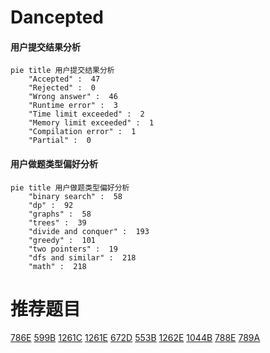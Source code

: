 # Dancepted

<!-- tabs:start -->



#### **用户提交结果分析**

```mermaid
pie title 用户提交结果分析
    "Accepted" :  47
    "Rejected" :  0
    "Wrong answer" :  46
    "Runtime error" :  3
    "Time limit exceeded" :  2
    "Memory limit exceeded" :  1
    "Compilation error" :  1
    "Partial" :  0
```

#### **用户做题类型偏好分析**

```mermaid
pie title 用户做题类型偏好分析
    "binary search" :  58
    "dp" :  92
    "graphs" :  58
    "trees" :  39
    "divide and conquer" :  193
    "greedy" :  101
    "two pointers" :  19
    "dfs and similar" :  218
    "math" :  218
```



<!-- tabs:end -->
# 推荐题目
[786E](https://codeforces.com/contest/786/problem/E)
[599B](https://codeforces.com/contest/599/problem/B)
[1261C](https://codeforces.com/contest/1261/problem/C)
[1261E](https://codeforces.com/contest/1261/problem/E)
[672D](https://codeforces.com/contest/672/problem/D)
[553B](https://codeforces.com/contest/553/problem/B)
[1262E](https://codeforces.com/contest/1262/problem/E)
[1044B](https://codeforces.com/contest/1044/problem/B)
[788E](https://codeforces.com/contest/788/problem/E)
[789A](https://codeforces.com/contest/789/problem/A)
